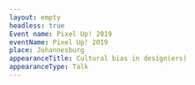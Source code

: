 ```yaml
---
layout: empty
headless: true
Event name: Pixel Up! 2019
eventName: Pixel Up! 2019
place: Johannesburg
appearanceTitle: Cultural bias in design(ers)
appearanceType: Talk
---
```

